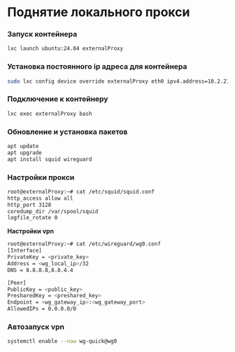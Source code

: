 # Поднятие локального прокси

### Запуск контейнера
```bash
lxc launch ubuntu:24.04 externalProxy
```

### Установка постоянного ip адреса для контейнера
```bash
sudo lxc config device override externalProxy eth0 ipv4.address=10.2.217.254
```

### Подключение к контейнеру
```bash
lxc exec externalProxy bash
```
### Обновление и установка пакетов
```bash
apt update
apt upgrade
apt install squid wireguard
```

### Настройки прокси
```bash
root@externalProxy:~# cat /etc/squid/squid.conf
http_access allow all
http_port 3128
coredump_dir /var/spool/squid
logfile_rotate 0
```

**Настройки vpn**
```bash
root@externalProxy:~# cat /etc/wireguard/wg0.conf 
[Interface]
PrivateKey = <private_key>
Address = <wg_local_ip>/32
DNS = 8.8.8.8,8.8.4.4

[Peer]
PublicKey = <public_key>
PresharedKey = <preshared_key>
Endpoint = <wg_gateway_ip>:<wg_gateway_port>
AllowedIPs = 0.0.0.0/0
```

### Автозапуск vpn
```bash
systemctl enable --now wg-quick@wg0
```
